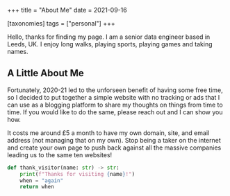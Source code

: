 +++
title = "About Me"
date = 2021-09-16

[taxonomies]
tags = ["personal"]
+++

Hello, thanks for finding my page. I am a senior data engineer based in Leeds, UK.
I enjoy long walks, playing sports, playing games and taking names.

<!-- more -->

## A Little About Me
Fortunately, 2020-21 led to the unforseen benefit of having some free time,
so I decided to put together a simple website with no tracking or ads that
I can use as a blogging platform to share my thoughts on things from time to time.
If you would like to do the same, please reach out and I can show you how.

It costs me around £5 a month to have my own domain, site, and email address (not managing that on my own).
Stop being a taker on the internet and create your own page to push back
against all the massive companies leading us to the same ten websites!

```python
def thank_visitor(name: str) -> str:
    print(f"Thanks for visiting {name}!")
    when = "again"
    return when
```
